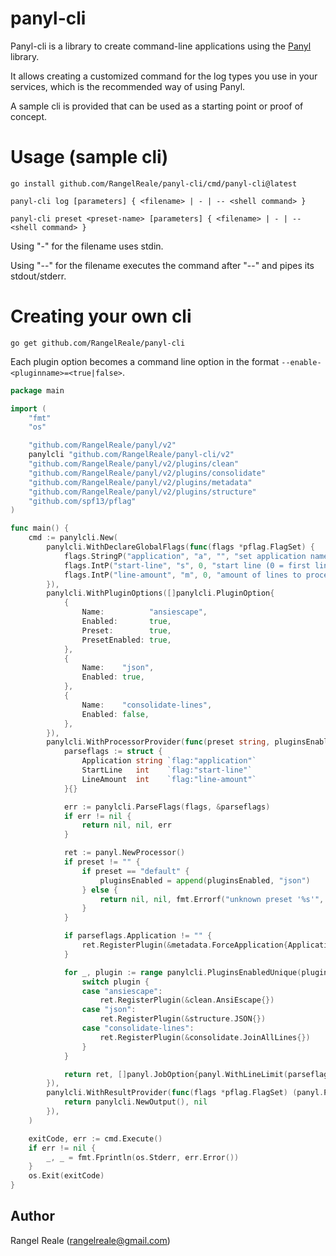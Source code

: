 # panyl-cli

Panyl-cli is a library to create command-line applications using the [Panyl](https://github.com/RangelReale/panyl) library.

It allows creating a customized command for the log types you use in your services, which is the
recommended way of using Panyl.

A sample cli is provided that can be used as a starting point or proof of concept.

# Usage (sample cli)

```shell
go install github.com/RangelReale/panyl-cli/cmd/panyl-cli@latest
```

```shell
panyl-cli log [parameters] { <filename> | - | -- <shell command> }

panyl-cli preset <preset-name> [parameters] { <filename> | - | -- <shell command> }
```

Using "-" for the filename uses stdin.

Using "--" for the filename executes the command after "--" and pipes its stdout/stderr.

# Creating your own cli

```shell
go get github.com/RangelReale/panyl-cli
```

Each plugin option becomes a command line option in the format `--enable-<pluginname>=<true|false>`.

```go
package main

import (
    "fmt"
    "os"

    "github.com/RangelReale/panyl/v2"
    panylcli "github.com/RangelReale/panyl-cli/v2"
    "github.com/RangelReale/panyl/v2/plugins/clean"
    "github.com/RangelReale/panyl/v2/plugins/consolidate"
    "github.com/RangelReale/panyl/v2/plugins/metadata"
    "github.com/RangelReale/panyl/v2/plugins/structure"
    "github.com/spf13/pflag"
)

func main() {
    cmd := panylcli.New(
        panylcli.WithDeclareGlobalFlags(func(flags *pflag.FlagSet) {
            flags.StringP("application", "a", "", "set application name")
            flags.IntP("start-line", "s", 0, "start line (0 = first line, 1 = second line)")
            flags.IntP("line-amount", "m", 0, "amount of lines to process (0 = all)")
        }),
        panylcli.WithPluginOptions([]panylcli.PluginOption{
            {
                Name:          "ansiescape",
                Enabled:       true,
                Preset:        true,
                PresetEnabled: true,
            },
            {
                Name:    "json",
                Enabled: true,
            },
            {
                Name:    "consolidate-lines",
                Enabled: false,
            },
        }),
		panylcli.WithProcessorProvider(func(preset string, pluginsEnabled []string, flags *pflag.FlagSet) (*panyl.Processor, []panyl.JobOption, error) {
			parseflags := struct {
				Application string `flag:"application"`
				StartLine   int    `flag:"start-line"`
				LineAmount  int    `flag:"line-amount"`
			}{}

			err := panylcli.ParseFlags(flags, &parseflags)
			if err != nil {
				return nil, nil, err
			}

			ret := panyl.NewProcessor()
			if preset != "" {
				if preset == "default" {
					pluginsEnabled = append(pluginsEnabled, "json")
				} else {
					return nil, nil, fmt.Errorf("unknown preset '%s'", preset)
				}
			}

			if parseflags.Application != "" {
				ret.RegisterPlugin(&metadata.ForceApplication{Application: parseflags.Application})
			}

			for _, plugin := range panylcli.PluginsEnabledUnique(pluginsEnabled) {
				switch plugin {
				case "ansiescape":
					ret.RegisterPlugin(&clean.AnsiEscape{})
				case "json":
					ret.RegisterPlugin(&structure.JSON{})
				case "consolidate-lines":
					ret.RegisterPlugin(&consolidate.JoinAllLines{})
				}
			}

			return ret, []panyl.JobOption{panyl.WithLineLimit(parseflags.StartLine, parseflags.LineAmount)}, nil
		}),
        panylcli.WithResultProvider(func(flags *pflag.FlagSet) (panyl.ProcessResult, error) {
            return panylcli.NewOutput(), nil
        }),
    )

	exitCode, err := cmd.Execute()
	if err != nil {
		_, _ = fmt.Fprintln(os.Stderr, err.Error())
	}
	os.Exit(exitCode)
}
```

## Author

Rangel Reale (rangelreale@gmail.com)
